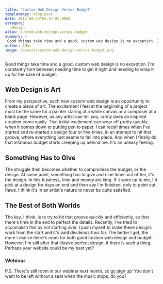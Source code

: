 ```yaml
---
title: 'Custom Web Design Versus Budget'
templateKey: blog-post
date: 2011-08-23T06:57:09.000Z
category: 
  -Design
alias: custom-web-design-versus-budget
summary: > 
 Good things take time and a good, custom web design is no exception. I'm constantly torn between needing time to get it right and needing to wrap it up for the sake of budget.
author: AMac
image: /assets/custom-web-design-versus-budget.png
---
```


Good things take time and a good, custom web design is no exception. I'm constantly torn between needing time to get it right and needing to wrap it up for the sake of budget.

Web Design is Art
-----------------

From my perspective, each new custom web design is an opportunity to create a piece of art. The excitement I feel at the beginning of a project must be the same for a painter staring at a white canvas or a composer at a blank page. However, as any artist can tell you, rarely does an inspired creation come easily. That initial excitement can wear off pretty quickly when it comes down to putting pen to paper. I can recall times when I've started and re-started a design four or five times, in an attempt to hit that groove, where everything just seems to fall into place. And when I finally do, that infamous budget starts creeping up behind me. It's an uneasy feeling.

Something Has to Give
---------------------

The struggle then becomes whether to compromise the budget, or the design. At some point, something has to give and nine times out of ten, it's the design. In this business, time and money are king. If it were up to me, I'd pick at a design for days on end and then say I'm finished, only to point out flaws. I think it's in an artist's nature to never be quite satisfied.

The Best of Both Worlds
-----------------------

The key, I think, is to try to hit that groove quickly and efficiently, so that there's time in the end to perfect the details. Recently, I've tried to accomplish this by not starting over. I push myself to make these designs work from the start and it's paid dividends thus far. The better I get, the more I realize there's room for both good custom web design and budget. However, I'm still after that illusive perfect design, if there is such a thing. Perhaps your website could be my best yet?

### Webinar

P.S. There's still room in our webinar next month, so [go sign up](/webinar)! You don't want to be left without a seat when the music stops, do you?